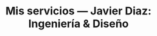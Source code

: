 ---
title: 'Mis servicios — Javier Diaz: Ingeniería & Diseño'
seo:
  title: 'Mis servicios — Javier Diaz'
  image: ./meta.png
  description: ¿Quieres saber en qué te puedo ayudar? Aquí te dejo una lista de los servicios que ofrezco y cómo podemos empezar a colaborar.
  keywords: servicios, consultoria, tecnología, desarrollo, diseño, diseño web, diseño ux, diseño ui, ui, ux, web design, desarrollo web
---